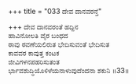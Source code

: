 +++
title = "033 ದೇವ ದಾನವರನ್ತೆ"

+++
ದೇವ ದಾನವರಂತೆ ಹದ್ದಿನ  
ಹಾವಿನೋಲತಿ ವೈರ ಬಂಧದ  
ಠಾವು ಠವಣೆಯಲಿರುತ ಭೇದಿಸುವಂತೆ ಭೇದಿಸುತ  
ಕಾವವರ ಕಾವುತ್ತ ಕಂಟಕ  
ಜೀವಿಗಳನಪಹರಿಸುತಂತ  
ರ್ಭಾವಶುದ್ಧಿಯೊಳಿಳೆಯನಾಳುವುದೆಂದನಾ ಶಕುನಿ    ॥33॥